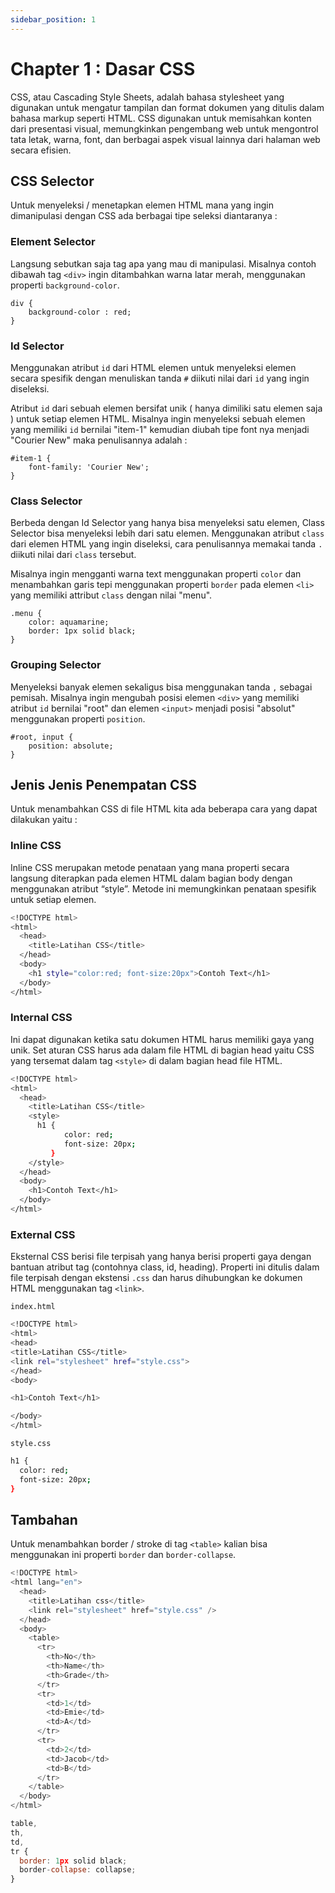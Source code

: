 ```yaml
---
sidebar_position: 1
---
```


# Chapter 1 : Dasar CSS

CSS, atau Cascading Style Sheets, adalah bahasa stylesheet yang digunakan untuk mengatur tampilan dan format dokumen yang ditulis dalam bahasa markup seperti HTML. CSS digunakan untuk memisahkan konten dari presentasi visual, memungkinkan pengembang web untuk mengontrol tata letak, warna, font, dan berbagai aspek visual lainnya dari halaman web secara efisien.

## CSS Selector

Untuk menyeleksi / menetapkan elemen HTML mana yang ingin dimanipulasi dengan CSS ada berbagai tipe seleksi diantaranya :

### Element Selector

Langsung sebutkan saja tag apa yang mau di manipulasi. Misalnya contoh dibawah tag `<div>` ingin ditambahkan warna latar merah, menggunakan properti `background-color`.

```
div {
    background-color : red;
}
```

### Id Selector

Menggunakan atribut `id` dari HTML elemen untuk menyeleksi elemen secara spesifik dengan menuliskan tanda `#` diikuti nilai dari `id` yang ingin diseleksi.

Atribut `id` dari sebuah elemen bersifat unik ( hanya dimiliki satu elemen saja ) untuk setiap elemen HTML. Misalnya ingin menyeleksi sebuah elemen yang memiliki `id` bernilai "item-1" kemudian diubah tipe font nya menjadi "Courier New" maka penulisannya adalah :

```
#item-1 {
    font-family: 'Courier New';
}
```

### Class Selector

Berbeda dengan Id Selector yang hanya bisa menyeleksi satu elemen, Class Selector bisa menyeleksi lebih dari satu elemen. Menggunakan atribut `class` dari elemen HTML yang ingin diseleksi, cara penulisannya memakai tanda `.` diikuti nilai dari `class` tersebut.

Misalnya ingin mengganti warna text menggunakan properti `color` dan menambahkan garis tepi menggunakan properti `border` pada elemen `<li>` yang memiliki attribut `class` dengan nilai "menu".

```
.menu {
    color: aquamarine;
    border: 1px solid black;
}
```

### Grouping Selector

Menyeleksi banyak elemen sekaligus bisa menggunakan tanda `,` sebagai pemisah. Misalnya ingin mengubah posisi elemen `<div>` yang memiliki atribut `id` bernilai "root" dan elemen `<input>` menjadi posisi "absolut" menggunakan properti `position`.

```
#root, input {
    position: absolute;
}
```

## Jenis Jenis Penempatan CSS

Untuk menambahkan CSS di file HTML kita ada beberapa cara yang dapat dilakukan yaitu :

### Inline CSS

Inline CSS merupakan metode penataan yang mana properti secara langsung diterapkan pada elemen HTML dalam bagian body dengan menggunakan atribut “style”. Metode ini memungkinkan penataan spesifik untuk setiap elemen.

```bash
<!DOCTYPE html>
<html>
  <head>
    <title>Latihan CSS</title>
  </head>
  <body>
    <h1 style="color:red; font-size:20px">Contoh Text</h1>
  </body>
</html>
```

### Internal CSS

Ini dapat digunakan ketika satu dokumen HTML harus memiliki gaya yang unik. Set aturan CSS harus ada dalam file HTML di bagian head yaitu CSS yang tersemat dalam tag `<style>` di dalam bagian head file HTML.

```bash
<!DOCTYPE html>
<html>
  <head>
    <title>Latihan CSS</title>
    <style>
      h1 {
            color: red;
            font-size: 20px;
         }
    </style>
  </head>
  <body>
    <h1>Contoh Text</h1>
  </body>
</html>
```

### External CSS

Eksternal CSS berisi file terpisah yang hanya berisi properti gaya dengan bantuan atribut tag (contohnya class, id, heading). Properti ini ditulis dalam file terpisah dengan ekstensi `.css` dan harus dihubungkan ke dokumen HTML menggunakan tag `<link>`.

`index.html`

```bash
<!DOCTYPE html>
<html>
<head>
<title>Latihan CSS</title>
<link rel="stylesheet" href="style.css">
</head>
<body>

<h1>Contoh Text</h1>

</body>
</html>
```

`style.css`

```bash
h1 {
  color: red;
  font-size: 20px;
}
```

## Tambahan

Untuk menambahkan border / stroke di tag `<table>` kalian bisa menggunakan ini properti `border` dan `border-collapse`.

```js title="index.html"
<!DOCTYPE html>
<html lang="en">
  <head>
    <title>Latihan css</title>
    <link rel="stylesheet" href="style.css" />
  </head>
  <body>
    <table>
      <tr>
        <th>No</th>
        <th>Name</th>
        <th>Grade</th>
      </tr>
      <tr>
        <td>1</td>
        <td>Emie</td>
        <td>A</td>
      </tr>
      <tr>
        <td>2</td>
        <td>Jacob</td>
        <td>B</td>
      </tr>
    </table>
  </body>
</html>

```

```js title="style.css"
table,
th,
td,
tr {
  border: 1px solid black;
  border-collapse: collapse;
}
```
